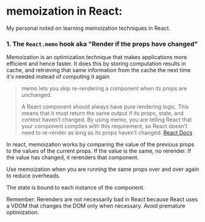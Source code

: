# memoization in React:

My personal noted on learning memoization techniques in React.

### 1. The `React.memo` hook aka "Render if the props have changed"

Memoization is an optimization technique that makes applications more efficient and hence faster. It does this by storing computation results in cache, and retrieving that same information from the cache the next time it's needed instead of computing it again

> memo lets you skip re-rendering a component when its props are unchanged.
>
> A React component should always have pure rendering logic. This means that it must return the same output if its props, state, and context haven’t changed. By using memo, you are telling React that your component complies with this requirement, so React doesn’t need to re-render as long as its props haven’t changed.
> [React Docs](https://react.dev/reference/react/memo)

In react, memoization works by comparing the value of the previous props to the values of the current props. If the value is the same, no rerender. If the value has changed, it rerenders that component.

Use memoization when you are running the same props over and over again to reduce overheads.

The state is bound to each instance of the component.

Remember: Rerenders are not necessarily bad in React because React uses a VDOM that changes the DOM only when necessary. Avoid premature optimization.
